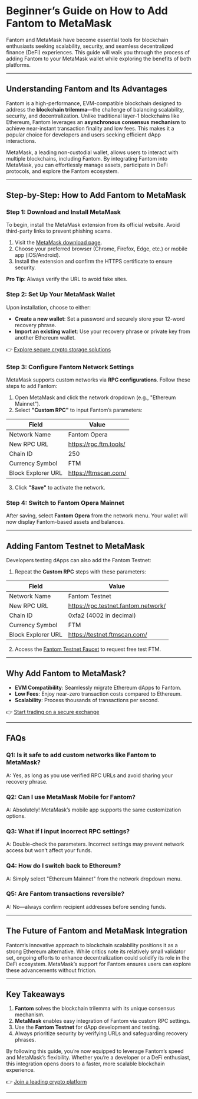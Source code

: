 # Beginner’s Guide on How to Add Fantom to MetaMask  

Fantom and MetaMask have become essential tools for blockchain enthusiasts seeking scalability, security, and seamless decentralized finance (DeFi) experiences. This guide will walk you through the process of adding Fantom to your MetaMask wallet while exploring the benefits of both platforms.  

---

## Understanding Fantom and Its Advantages  

Fantom is a high-performance, EVM-compatible blockchain designed to address the **blockchain trilemma**—the challenge of balancing scalability, security, and decentralization. Unlike traditional layer-1 blockchains like Ethereum, Fantom leverages an **asynchronous consensus mechanism** to achieve near-instant transaction finality and low fees. This makes it a popular choice for developers and users seeking efficient dApp interactions.  

MetaMask, a leading non-custodial wallet, allows users to interact with multiple blockchains, including Fantom. By integrating Fantom into MetaMask, you can effortlessly manage assets, participate in DeFi protocols, and explore the Fantom ecosystem.  

---

## Step-by-Step: How to Add Fantom to MetaMask  

### Step 1: Download and Install MetaMask  
To begin, install the MetaMask extension from its official website. Avoid third-party links to prevent phishing scams.  

1. Visit the [MetaMask download page](https://metamask.io/download/).  
2. Choose your preferred browser (Chrome, Firefox, Edge, etc.) or mobile app (iOS/Android).  
3. Install the extension and confirm the HTTPS certificate to ensure security.  

**Pro Tip**: Always verify the URL to avoid fake sites.  

### Step 2: Set Up Your MetaMask Wallet  
Upon installation, choose to either:  
- **Create a new wallet**: Set a password and securely store your 12-word recovery phrase.  
- **Import an existing wallet**: Use your recovery phrase or private key from another Ethereum wallet.  

👉 [Explore secure crypto storage solutions](https://bit.ly/okx-bonus)  

### Step 3: Configure Fantom Network Settings  
MetaMask supports custom networks via **RPC configurations**. Follow these steps to add Fantom:  

1. Open MetaMask and click the network dropdown (e.g., "Ethereum Mainnet").  
2. Select **"Custom RPC"** to input Fantom’s parameters:  

| Field                | Value                          |  
|----------------------|--------------------------------|  
| Network Name         | Fantom Opera                   |  
| New RPC URL          | https://rpc.ftm.tools/         |  
| Chain ID             | 250                            |  
| Currency Symbol      | FTM                            |  
| Block Explorer URL   | https://ftmscan.com/           |  

3. Click **"Save"** to activate the network.  

### Step 4: Switch to Fantom Opera Mainnet  
After saving, select **Fantom Opera** from the network menu. Your wallet will now display Fantom-based assets and balances.  

---

## Adding Fantom Testnet to MetaMask  

Developers testing dApps can also add the Fantom Testnet:  

1. Repeat the **Custom RPC** steps with these parameters:  

| Field                | Value                          |  
|----------------------|--------------------------------|  
| Network Name         | Fantom Testnet                 |  
| New RPC URL          | https://rpc.testnet.fantom.network/ |  
| Chain ID             | 0xfa2 (4002 in decimal)        |  
| Currency Symbol      | FTM                            |  
| Block Explorer URL   | https://testnet.ftmscan.com/    |  

2. Access the [Fantom Testnet Faucet](https://faucet.fantom.foundation/) to request free test FTM.  

---

## Why Add Fantom to MetaMask?  

- **EVM Compatibility**: Seamlessly migrate Ethereum dApps to Fantom.  
- **Low Fees**: Enjoy near-zero transaction costs compared to Ethereum.  
- **Scalability**: Process thousands of transactions per second.  

👉 [Start trading on a secure exchange](https://bit.ly/okx-bonus)  

---

## FAQs  

### Q1: Is it safe to add custom networks like Fantom to MetaMask?  
A: Yes, as long as you use verified RPC URLs and avoid sharing your recovery phrase.  

### Q2: Can I use MetaMask Mobile for Fantom?  
A: Absolutely! MetaMask’s mobile app supports the same customization options.  

### Q3: What if I input incorrect RPC settings?  
A: Double-check the parameters. Incorrect settings may prevent network access but won’t affect your funds.  

### Q4: How do I switch back to Ethereum?  
A: Simply select "Ethereum Mainnet" from the network dropdown menu.  

### Q5: Are Fantom transactions reversible?  
A: No—always confirm recipient addresses before sending funds.  

---

## The Future of Fantom and MetaMask Integration  

Fantom’s innovative approach to blockchain scalability positions it as a strong Ethereum alternative. While critics note its relatively small validator set, ongoing efforts to enhance decentralization could solidify its role in the DeFi ecosystem. MetaMask’s support for Fantom ensures users can explore these advancements without friction.  

---

## Key Takeaways  

1. **Fantom** solves the blockchain trilemma with its unique consensus mechanism.  
2. **MetaMask** enables easy integration of Fantom via custom RPC settings.  
3. Use the **Fantom Testnet** for dApp development and testing.  
4. Always prioritize security by verifying URLs and safeguarding recovery phrases.  

By following this guide, you’re now equipped to leverage Fantom’s speed and MetaMask’s flexibility. Whether you’re a developer or a DeFi enthusiast, this integration opens doors to a faster, more scalable blockchain experience.  

👉 [Join a leading crypto platform](https://bit.ly/okx-bonus)  

--- 
